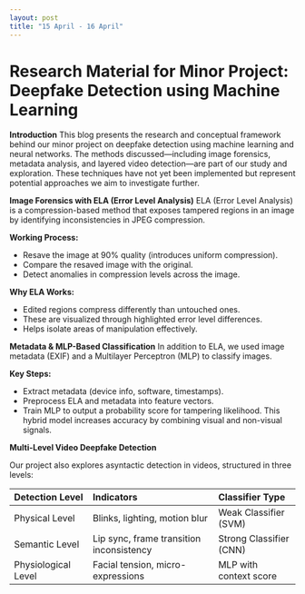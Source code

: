 ```yaml
---
layout: post
title: "15 April - 16 April"
---
```


# Research Material for Minor Project: Deepfake Detection using Machine Learning

**Introduction**
This blog presents the research and conceptual framework behind our minor project on deepfake detection using machine learning and neural networks. The methods discussed—including image forensics, metadata analysis, and layered video detection—are part of our study and exploration. These techniques have not yet been implemented but represent potential approaches we aim to investigate further.

**Image Forensics with ELA (Error Level Analysis)**
ELA (Error Level Analysis) is a compression-based method that exposes tampered regions in an image by identifying inconsistencies in JPEG compression.

**Working Process:**

- Resave the image at 90% quality (introduces uniform compression).
- Compare the resaved image with the original.
- Detect anomalies in compression levels across the image.

**Why ELA Works:**

- Edited regions compress differently than untouched ones.
- These are visualized through highlighted error level differences.
- Helps isolate areas of manipulation effectively.

**Metadata & MLP-Based Classification**
In addition to ELA, we used image metadata (EXIF) and a Multilayer Perceptron (MLP) to classify images.

**Key Steps:**

- Extract metadata (device info, software, timestamps).
- Preprocess ELA and metadata into feature vectors.
- Train MLP to output a probability score for tampering likelihood.
  This hybrid model increases accuracy by combining visual and non-visual signals.

**Multi-Level Video Deepfake Detection**

Our project also explores asyntactic detection in videos, structured in three levels:

| Detection Level     | Indicators                               | Classifier Type         |
| :------------------ | :--------------------------------------- | :---------------------- |
| Physical Level      | Blinks, lighting, motion blur            | Weak Classifier (SVM)   |
| Semantic Level      | Lip sync, frame transition inconsistency | Strong Classifier (CNN) |
| Physiological Level | Facial tension, micro-expressions        | MLP with context score  |
